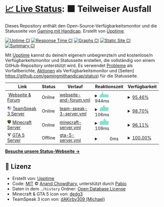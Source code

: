 # [📈 Live Status](https://upptime.github.io/upptime): <!--live status--> **🟧 Teilweiser Ausfall**

Dieses Repository enthält den Open-Source-Verfügbarkeitsmonitor und die Statusseite von [Gaming mit Handicap](https://www.gamingmithandicap.de). Erstellt von [Upptime](https://github.com/upptime/upptime).

[![Uptime CI](https://github.com/gamingmithandicap/status/workflows/Uptime%20CI/badge.svg)](https://github.com/gamingmithandicap/status/actions?query=workflow%3A%22Uptime+CI%22)
[![Response Time CI](https://github.com/gamingmithandicap/status/workflows/Response%20Time%20CI/badge.svg)](https://github.com/gamingmithandicap/status/actions?query=workflow%3A%22Response+Time+CI%22)
[![Graphs CI](https://github.com/gamingmithandicap/status/workflows/Graphs%20CI/badge.svg)](https://github.com/gamingmithandicap/status/actions?query=workflow%3A%22Graphs+CI%22)
[![Static Site CI](https://github.com/gamingmithandicap/status/workflows/Static%20Site%20CI/badge.svg)](https://github.com/gamingmithandicap/status/actions?query=workflow%3A%22Static+Site+CI%22)
[![Summary CI](https://github.com/gamingmithandicap/status/workflows/Summary%20CI/badge.svg)](https://github.com/gamingmithandicap/status/actions?query=workflow%3A%22Summary+CI%22)

Mit [Upptime](https://upptime.js.org) kannst du deine/n eigene/n unbegrenzte/n und kostenlose/n Verfügbarkeitsmonitor und Statusseite erstellen, die vollständig von einem GitHub-Repository unterstützt wird. Es verwendet [Probleme](https://github.com/GamingMitHandicap/status/issues) als Vorfallberichte, [Aktionen](https://github.com/gamingmithandicap/status/actions) als Verfügbarkeitsmonitor und [Seiten] https://github.com/gamingmithandicap/status) für die Statusseite.

<!--start: status pages-->
<!-- This summary is generated by Upptime (https://github.com/upptime/upptime) -->
<!-- Do not edit this manually, your changes will be overwritten -->
<!-- prettier-ignore -->
| Link | Status | Verlauf | Reaktionszeit | Verfügbarkeit |
| --- | ------ | ------- | ------------- | ------ |
| <img alt="" src="https://icons.duckduckgo.com/ip3/www.gamingmithandicap.de.ico" height="13"> [Webseite & Forum](https://www.gamingmithandicap.de) | Online | [webseite-and-forum.yml](https://github.com/GamingMitHandicap/status/commits/HEAD/history/webseite-and-forum.yml) | <details><summary><img alt="Reaktionszeit-Diagramm" src="./graphs/webseite-and-forum/response-time-week.png" height="20"> 944ms</summary><br><a href="https://status.gamingmithandicap.de/history/webseite-and-forum"><img alt="Reaktionszeit 976" src="https://img.shields.io/endpoint?url=https%3A%2F%2Fraw.githubusercontent.com%2FGamingMitHandicap%2Fstatus%2FHEAD%2Fapi%2Fwebseite-and-forum%2Fresponse-time.json"></a><br><a href="https://status.gamingmithandicap.de/history/webseite-and-forum"><img alt="24-Stunden Reaktionszeit 836" src="https://img.shields.io/endpoint?url=https%3A%2F%2Fraw.githubusercontent.com%2FGamingMitHandicap%2Fstatus%2FHEAD%2Fapi%2Fwebseite-and-forum%2Fresponse-time-day.json"></a><br><a href="https://status.gamingmithandicap.de/history/webseite-and-forum"><img alt="7-Tage Reaktionszeit 944" src="https://img.shields.io/endpoint?url=https%3A%2F%2Fraw.githubusercontent.com%2FGamingMitHandicap%2Fstatus%2FHEAD%2Fapi%2Fwebseite-and-forum%2Fresponse-time-week.json"></a><br><a href="https://status.gamingmithandicap.de/history/webseite-and-forum"><img alt="30-Tage Reaktionszeit 976" src="https://img.shields.io/endpoint?url=https%3A%2F%2Fraw.githubusercontent.com%2FGamingMitHandicap%2Fstatus%2FHEAD%2Fapi%2Fwebseite-and-forum%2Fresponse-time-month.json"></a><br><a href="https://status.gamingmithandicap.de/history/webseite-and-forum"><img alt="1-Tag Reaktionszeit 976" src="https://img.shields.io/endpoint?url=https%3A%2F%2Fraw.githubusercontent.com%2FGamingMitHandicap%2Fstatus%2FHEAD%2Fapi%2Fwebseite-and-forum%2Fresponse-time-year.json"></a></details> | <details><summary><a href="https://status.gamingmithandicap.de/history/webseite-and-forum">95.46%</a></summary><a href="https://status.gamingmithandicap.de/history/webseite-and-forum"><img alt="Verfügbarkeit 95.56%" src="https://img.shields.io/endpoint?url=https%3A%2F%2Fraw.githubusercontent.com%2FGamingMitHandicap%2Fstatus%2FHEAD%2Fapi%2Fwebseite-and-forum%2Fuptime.json"></a><br><a href="https://status.gamingmithandicap.de/history/webseite-and-forum"><img alt="24-Stunden Verfügbarkeit 100.00%" src="https://img.shields.io/endpoint?url=https%3A%2F%2Fraw.githubusercontent.com%2FGamingMitHandicap%2Fstatus%2FHEAD%2Fapi%2Fwebseite-and-forum%2Fuptime-day.json"></a><br><a href="https://status.gamingmithandicap.de/history/webseite-and-forum"><img alt="7-Tage Verfügbarkeit 95.46%" src="https://img.shields.io/endpoint?url=https%3A%2F%2Fraw.githubusercontent.com%2FGamingMitHandicap%2Fstatus%2FHEAD%2Fapi%2Fwebseite-and-forum%2Fuptime-week.json"></a><br><a href="https://status.gamingmithandicap.de/history/webseite-and-forum"><img alt="30-Tage Verfügbarkeit 95.56%" src="https://img.shields.io/endpoint?url=https%3A%2F%2Fraw.githubusercontent.com%2FGamingMitHandicap%2Fstatus%2FHEAD%2Fapi%2Fwebseite-and-forum%2Fuptime-month.json"></a><br><a href="https://status.gamingmithandicap.de/history/webseite-and-forum"><img alt="1-Jahr Verfügbarkeit 95.56%" src="https://img.shields.io/endpoint?url=https%3A%2F%2Fraw.githubusercontent.com%2FGamingMitHandicap%2Fstatus%2FHEAD%2Fapi%2Fwebseite-and-forum%2Fuptime-year.json"></a></details>
| <img alt="" src="https://raw.githubusercontent.com/gamingmithandicap/status/master/assets/ts3_icon.png" height="13"> [TeamSpeak 3 Server](server.gamingmithandicap.de) | Online | [team-speak-3-server.yml](https://github.com/GamingMitHandicap/status/commits/HEAD/history/team-speak-3-server.yml) | <details><summary><img alt="Reaktionszeit-Diagramm" src="./graphs/team-speak-3-server/response-time-week.png" height="20"> 106ms</summary><br><a href="https://status.gamingmithandicap.de/history/team-speak-3-server"><img alt="Reaktionszeit 108" src="https://img.shields.io/endpoint?url=https%3A%2F%2Fraw.githubusercontent.com%2FGamingMitHandicap%2Fstatus%2FHEAD%2Fapi%2Fteam-speak-3-server%2Fresponse-time.json"></a><br><a href="https://status.gamingmithandicap.de/history/team-speak-3-server"><img alt="24-Stunden Reaktionszeit 104" src="https://img.shields.io/endpoint?url=https%3A%2F%2Fraw.githubusercontent.com%2FGamingMitHandicap%2Fstatus%2FHEAD%2Fapi%2Fteam-speak-3-server%2Fresponse-time-day.json"></a><br><a href="https://status.gamingmithandicap.de/history/team-speak-3-server"><img alt="7-Tage Reaktionszeit 106" src="https://img.shields.io/endpoint?url=https%3A%2F%2Fraw.githubusercontent.com%2FGamingMitHandicap%2Fstatus%2FHEAD%2Fapi%2Fteam-speak-3-server%2Fresponse-time-week.json"></a><br><a href="https://status.gamingmithandicap.de/history/team-speak-3-server"><img alt="30-Tage Reaktionszeit 108" src="https://img.shields.io/endpoint?url=https%3A%2F%2Fraw.githubusercontent.com%2FGamingMitHandicap%2Fstatus%2FHEAD%2Fapi%2Fteam-speak-3-server%2Fresponse-time-month.json"></a><br><a href="https://status.gamingmithandicap.de/history/team-speak-3-server"><img alt="1-Tag Reaktionszeit 108" src="https://img.shields.io/endpoint?url=https%3A%2F%2Fraw.githubusercontent.com%2FGamingMitHandicap%2Fstatus%2FHEAD%2Fapi%2Fteam-speak-3-server%2Fresponse-time-year.json"></a></details> | <details><summary><a href="https://status.gamingmithandicap.de/history/team-speak-3-server">98.70%</a></summary><a href="https://status.gamingmithandicap.de/history/team-speak-3-server"><img alt="Verfügbarkeit 98.70%" src="https://img.shields.io/endpoint?url=https%3A%2F%2Fraw.githubusercontent.com%2FGamingMitHandicap%2Fstatus%2FHEAD%2Fapi%2Fteam-speak-3-server%2Fuptime.json"></a><br><a href="https://status.gamingmithandicap.de/history/team-speak-3-server"><img alt="24-Stunden Verfügbarkeit 100.00%" src="https://img.shields.io/endpoint?url=https%3A%2F%2Fraw.githubusercontent.com%2FGamingMitHandicap%2Fstatus%2FHEAD%2Fapi%2Fteam-speak-3-server%2Fuptime-day.json"></a><br><a href="https://status.gamingmithandicap.de/history/team-speak-3-server"><img alt="7-Tage Verfügbarkeit 98.70%" src="https://img.shields.io/endpoint?url=https%3A%2F%2Fraw.githubusercontent.com%2FGamingMitHandicap%2Fstatus%2FHEAD%2Fapi%2Fteam-speak-3-server%2Fuptime-week.json"></a><br><a href="https://status.gamingmithandicap.de/history/team-speak-3-server"><img alt="30-Tage Verfügbarkeit 98.70%" src="https://img.shields.io/endpoint?url=https%3A%2F%2Fraw.githubusercontent.com%2FGamingMitHandicap%2Fstatus%2FHEAD%2Fapi%2Fteam-speak-3-server%2Fuptime-month.json"></a><br><a href="https://status.gamingmithandicap.de/history/team-speak-3-server"><img alt="1-Jahr Verfügbarkeit 98.70%" src="https://img.shields.io/endpoint?url=https%3A%2F%2Fraw.githubusercontent.com%2FGamingMitHandicap%2Fstatus%2FHEAD%2Fapi%2Fteam-speak-3-server%2Fuptime-year.json"></a></details>
| <img alt="" src="https://raw.githubusercontent.com/gamingmithandicap/status/master/assets/mc_icon.png" height="13"> [Minecraft Server](server.gamingmithandicap.de) | Online | [minecraft-server.yml](https://github.com/GamingMitHandicap/status/commits/HEAD/history/minecraft-server.yml) | <details><summary><img alt="Reaktionszeit-Diagramm" src="./graphs/minecraft-server/response-time-week.png" height="20"> 109ms</summary><br><a href="https://status.gamingmithandicap.de/history/minecraft-server"><img alt="Reaktionszeit 110" src="https://img.shields.io/endpoint?url=https%3A%2F%2Fraw.githubusercontent.com%2FGamingMitHandicap%2Fstatus%2FHEAD%2Fapi%2Fminecraft-server%2Fresponse-time.json"></a><br><a href="https://status.gamingmithandicap.de/history/minecraft-server"><img alt="24-Stunden Reaktionszeit 104" src="https://img.shields.io/endpoint?url=https%3A%2F%2Fraw.githubusercontent.com%2FGamingMitHandicap%2Fstatus%2FHEAD%2Fapi%2Fminecraft-server%2Fresponse-time-day.json"></a><br><a href="https://status.gamingmithandicap.de/history/minecraft-server"><img alt="7-Tage Reaktionszeit 109" src="https://img.shields.io/endpoint?url=https%3A%2F%2Fraw.githubusercontent.com%2FGamingMitHandicap%2Fstatus%2FHEAD%2Fapi%2Fminecraft-server%2Fresponse-time-week.json"></a><br><a href="https://status.gamingmithandicap.de/history/minecraft-server"><img alt="30-Tage Reaktionszeit 110" src="https://img.shields.io/endpoint?url=https%3A%2F%2Fraw.githubusercontent.com%2FGamingMitHandicap%2Fstatus%2FHEAD%2Fapi%2Fminecraft-server%2Fresponse-time-month.json"></a><br><a href="https://status.gamingmithandicap.de/history/minecraft-server"><img alt="1-Tag Reaktionszeit 110" src="https://img.shields.io/endpoint?url=https%3A%2F%2Fraw.githubusercontent.com%2FGamingMitHandicap%2Fstatus%2FHEAD%2Fapi%2Fminecraft-server%2Fresponse-time-year.json"></a></details> | <details><summary><a href="https://status.gamingmithandicap.de/history/minecraft-server">96.11%</a></summary><a href="https://status.gamingmithandicap.de/history/minecraft-server"><img alt="Verfügbarkeit 97.47%" src="https://img.shields.io/endpoint?url=https%3A%2F%2Fraw.githubusercontent.com%2FGamingMitHandicap%2Fstatus%2FHEAD%2Fapi%2Fminecraft-server%2Fuptime.json"></a><br><a href="https://status.gamingmithandicap.de/history/minecraft-server"><img alt="24-Stunden Verfügbarkeit 100.00%" src="https://img.shields.io/endpoint?url=https%3A%2F%2Fraw.githubusercontent.com%2FGamingMitHandicap%2Fstatus%2FHEAD%2Fapi%2Fminecraft-server%2Fuptime-day.json"></a><br><a href="https://status.gamingmithandicap.de/history/minecraft-server"><img alt="7-Tage Verfügbarkeit 96.11%" src="https://img.shields.io/endpoint?url=https%3A%2F%2Fraw.githubusercontent.com%2FGamingMitHandicap%2Fstatus%2FHEAD%2Fapi%2Fminecraft-server%2Fuptime-week.json"></a><br><a href="https://status.gamingmithandicap.de/history/minecraft-server"><img alt="30-Tage Verfügbarkeit 97.47%" src="https://img.shields.io/endpoint?url=https%3A%2F%2Fraw.githubusercontent.com%2FGamingMitHandicap%2Fstatus%2FHEAD%2Fapi%2Fminecraft-server%2Fuptime-month.json"></a><br><a href="https://status.gamingmithandicap.de/history/minecraft-server"><img alt="1-Jahr Verfügbarkeit 97.47%" src="https://img.shields.io/endpoint?url=https%3A%2F%2Fraw.githubusercontent.com%2FGamingMitHandicap%2Fstatus%2FHEAD%2Fapi%2Fminecraft-server%2Fuptime-year.json"></a></details>
| <img alt="" src="https://raw.githubusercontent.com/gamingmithandicap/status/master/assets/gta5_icon.png" height="13"> [GTA 5 Server](play.gamhc.de) | Offline | [gta-5-server.yml](https://github.com/GamingMitHandicap/status/commits/HEAD/history/gta-5-server.yml) | <details><summary><img alt="Reaktionszeit-Diagramm" src="./graphs/gta-5-server/response-time-week.png" height="20"> 0ms</summary><br><a href="https://status.gamingmithandicap.de/history/gta-5-server"><img alt="Reaktionszeit 0" src="https://img.shields.io/endpoint?url=https%3A%2F%2Fraw.githubusercontent.com%2FGamingMitHandicap%2Fstatus%2FHEAD%2Fapi%2Fgta-5-server%2Fresponse-time.json"></a><br><a href="https://status.gamingmithandicap.de/history/gta-5-server"><img alt="24-Stunden Reaktionszeit 0" src="https://img.shields.io/endpoint?url=https%3A%2F%2Fraw.githubusercontent.com%2FGamingMitHandicap%2Fstatus%2FHEAD%2Fapi%2Fgta-5-server%2Fresponse-time-day.json"></a><br><a href="https://status.gamingmithandicap.de/history/gta-5-server"><img alt="7-Tage Reaktionszeit 0" src="https://img.shields.io/endpoint?url=https%3A%2F%2Fraw.githubusercontent.com%2FGamingMitHandicap%2Fstatus%2FHEAD%2Fapi%2Fgta-5-server%2Fresponse-time-week.json"></a><br><a href="https://status.gamingmithandicap.de/history/gta-5-server"><img alt="30-Tage Reaktionszeit 0" src="https://img.shields.io/endpoint?url=https%3A%2F%2Fraw.githubusercontent.com%2FGamingMitHandicap%2Fstatus%2FHEAD%2Fapi%2Fgta-5-server%2Fresponse-time-month.json"></a><br><a href="https://status.gamingmithandicap.de/history/gta-5-server"><img alt="1-Tag Reaktionszeit 0" src="https://img.shields.io/endpoint?url=https%3A%2F%2Fraw.githubusercontent.com%2FGamingMitHandicap%2Fstatus%2FHEAD%2Fapi%2Fgta-5-server%2Fresponse-time-year.json"></a></details> | <details><summary><a href="https://status.gamingmithandicap.de/history/gta-5-server">100.00%</a></summary><a href="https://status.gamingmithandicap.de/history/gta-5-server"><img alt="Verfügbarkeit 79.15%" src="https://img.shields.io/endpoint?url=https%3A%2F%2Fraw.githubusercontent.com%2FGamingMitHandicap%2Fstatus%2FHEAD%2Fapi%2Fgta-5-server%2Fuptime.json"></a><br><a href="https://status.gamingmithandicap.de/history/gta-5-server"><img alt="24-Stunden Verfügbarkeit 100.00%" src="https://img.shields.io/endpoint?url=https%3A%2F%2Fraw.githubusercontent.com%2FGamingMitHandicap%2Fstatus%2FHEAD%2Fapi%2Fgta-5-server%2Fuptime-day.json"></a><br><a href="https://status.gamingmithandicap.de/history/gta-5-server"><img alt="7-Tage Verfügbarkeit 100.00%" src="https://img.shields.io/endpoint?url=https%3A%2F%2Fraw.githubusercontent.com%2FGamingMitHandicap%2Fstatus%2FHEAD%2Fapi%2Fgta-5-server%2Fuptime-week.json"></a><br><a href="https://status.gamingmithandicap.de/history/gta-5-server"><img alt="30-Tage Verfügbarkeit 79.15%" src="https://img.shields.io/endpoint?url=https%3A%2F%2Fraw.githubusercontent.com%2FGamingMitHandicap%2Fstatus%2FHEAD%2Fapi%2Fgta-5-server%2Fuptime-month.json"></a><br><a href="https://status.gamingmithandicap.de/history/gta-5-server"><img alt="1-Jahr Verfügbarkeit 79.15%" src="https://img.shields.io/endpoint?url=https%3A%2F%2Fraw.githubusercontent.com%2FGamingMitHandicap%2Fstatus%2FHEAD%2Fapi%2Fgta-5-server%2Fuptime-year.json"></a></details>

<!--end: status pages-->

[**Besuche unsere Status-Webseite →**](https://status.gamingmithandicap.de)

## 📄 Lizenz

- Erstellt von: [Upptime](https://github.com/upptime/upptime)
- Code: [MIT](./LICENSE) © [Anand Chowdhary](https://anandchowdhary.com), unterstützt durch [Pabio](https://pabio.com)
- Daten in dem `./history` Ordner: [Open Database License](https://opendatacommons.org/licenses/odbl/1-0/)
- Minecraft & GTA 5 icon von: [dedg3](https://tsicons.com/user/dedg3)
- TeamSpeak 3 icon von: [dAKirby309 (Michael)](https://icon-icons.com/de/pack/Simply-Styled-Icons/195)
